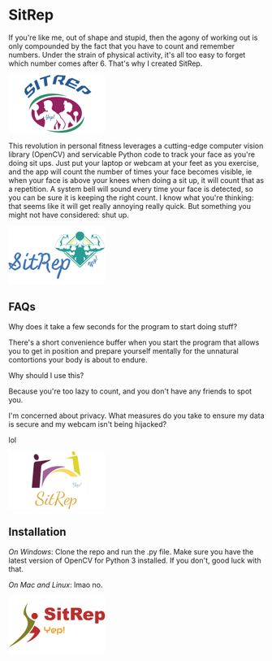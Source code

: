 # SitRep
If you're like me, out of shape and stupid, then the agony of working out is only compounded by the fact that you have to count and remember numbers. Under the strain of physical activity, it's all too easy to forget which number comes after 6. That's why I created SitRep.

![logo](Logos/SITREPlogo.png)

This revolution in personal fitness leverages a cutting-edge computer vision library (OpenCV) and servicable Python code to track your face as you're doing sit ups. Just put your laptop or webcam at your feet as you exercise, and the app will count the number of times your face becomes visible, ie when your face is above your knees when doing a sit up, it will count that as a repetition. A system bell will sound every time your face is detected, so you can be sure it is keeping the right count. I know what you're thinking: that seems like it will get really annoying really quick. But something you might not have considered: shut up.

![logo](Logos/SITREPlogo2.png)

## FAQs
Why does it take a few seconds for the program to start doing stuff?

There's a short convenience buffer when you start the program that allows you to get in position and prepare yourself mentally for the unnatural contortions your body is about to endure.

Why should I use this? 

Because you're too lazy to count, and you don't have any friends to spot you.

I'm concerned about privacy. What measures do you take to ensure my data is secure and my webcam isn't being hijacked?

lol

![logo](Logos/Sitreplogo4.png)

## Installation
*On Windows*: Clone the repo and run the .py file. Make sure you have the latest version of OpenCV for Python 3 installed. If you don't, good luck with that.

*On Mac and Linux*: lmao no.

![logo](Logos/Sitreplogo3.png)
